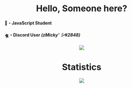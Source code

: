 <div align="center">
   <quote><h1>Hello, Someone here?</h1></quote>
</div>

#### 📜・JavaScript Student
#### 🛸・Discord User ***(zMicky' シ#2848)***

<div align="center">
  <img src="https://skillicons.dev/icons?i=nodejs,discord&theme=dark&perline=3" />
  
  <quote><h1>Statistics</h1></quote>
  
  <img src="https://github-readme-stats.vercel.app/api?username=zMica&show_icons=true&theme=dracula" />
</div>
